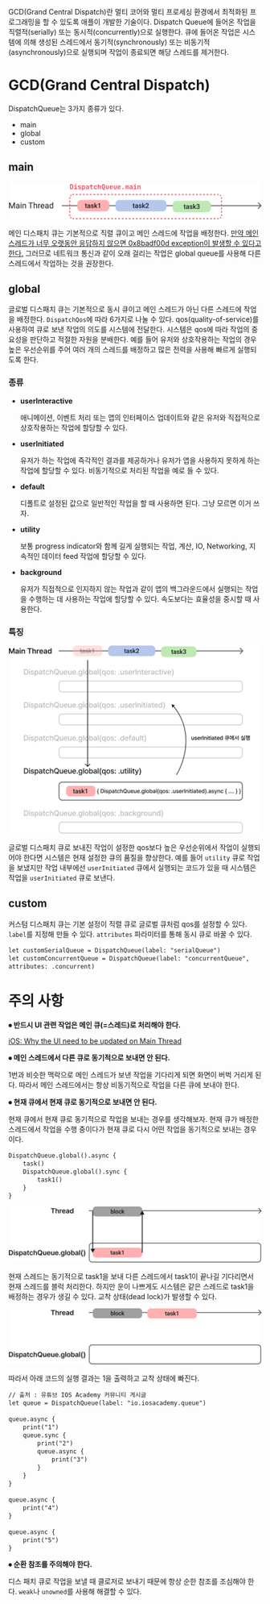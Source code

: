 GCD(Grand Central Dispatch)란 멀티 코어와 멀티 프로세싱 환경에서 최적화된 프로그래밍을 할 수 있도록 애플이 개발한 기술이다. Dispatch Queue에 들어온 작업을 직렬적(serially) 또는 동시적(concurrently)으로 실행한다. 큐에 들어온 작업은 시스템에 의해 생성된 스레드에서 동기적(synchronously) 또는 비동기적(asynchronously)으로 실행되며 작업이 종료되면 해당 스레드를 제거한다. 

# **GCD(Grand Central Dispatch)**

DispatchQueue는 3가지 종류가 있다.

-   main
-   global
-   custom

## **main**

![image0](image0.png)

메인 디스패치 큐는 기본적으로 직렬 큐이고 메인 스레드에 작업을 배정한다. [만약 메인 스레드가 너무 오랫동안 응답하지 않으면 0x8badf00d exception이 발생할 수 있다고 한다.](https://developer.apple.com/documentation/dispatch/dispatchqueue/1781006-main) 그러므로 네트워크 통신과 같이 오래 걸리는 작업은 global queue를 사용해 다른 스레드에서 작업하는 것을 권장한다. 

## **global**

글로벌 디스패치 큐는 기본적으로 동시 큐이고 메인 스레드가 아닌 다른 스레드에 작업을 배정한다. `DispatchQos`에 따라 6가지로 나눌 수 있다. qos(quality-of-service)를 사용하여 큐로 보낸 작업의 의도를 시스템에 전달한다. 시스템은 qos에 따라 작업의 중요성을 판단하고 적절한 자원을 분배한다. 예를 들어 유저와 상호작용하는 작업의 경우 높은 우선순위를 주어 여러 개의 스레드를 배정하고 많은 전력을 사용해 빠르게 실행되도록 한다. 

### **종류**

-   **userInteractive**  

    애니메이션, 이벤트 처리 또는 앱의 인터페이스 업데이트와 같은 유저와 직접적으로 상호작용하는 작업에 할당할 수 있다.
-   **userInitiated**
    
    유저가 하는 작업에 즉각적인 결과를 제공하거나 유저가 앱을 사용하지 못하게 하는 작업에 할당할 수 있다. 비동기적으로 처리된 작업을 예로 들 수 있다.
-   **default**
    
    디폴트로 설정된 값으로 일반적인 작업을 할 때 사용하면 된다. 그냥 모르면 이거 쓰자.
-   **utility**
    
    보통 progress indicator와 함께 길게 실행되는 작업, 계산, IO, Networking, 지속적인 데이터 feed 작업에 할당할 수 있다.
-   **background**
    
    유저가 직접적으로 인지하지 않는 작업과 같이 앱의 백그라운드에서 실행되는 작업을 수행하는 데 사용하는 작업에 할당할 수 있다. 속도보다는 효율성을 중시할 때 사용한다. 

### **특징**

![image1](image1.png)

글로벌 디스패치 큐로 보내진 작업이 설정한 qos보다 높은 우선순위에서 작업이 실행되어야 한다면 시스템은 현재 설정한 큐의 품질을 향상한다. 예를 들어 `utility` 큐로 작업을 보냈지만 작업 내부에선 `userInitiated` 큐에서 실행되는 코드가 있을 때 시스템은 작업을 `userInitiated` 큐로 보낸다.

## **custom**

커스텀 디스패치 큐는 기본 설정이 직렬 큐로 글로벌 큐처럼 qos를 설정할 수 있다. `label`를 지정해 만들 수 있다. `attributes` 파라미터를 통해 동시 큐로 바꿀 수 있다.

```
let customSerialQueue = DispatchQueue(label: "serialQueue")
let customConcurrentQueue = DispatchQueue(label: "concurrentQueue", attributes: .concurrent)
```

# **주의 사항**

**⦁ 반드시 UI 관련 작업은 메인 큐(=스레드)로 처리해야 한다.**

[iOS: Why the UI need to be updated on Main Thread](https://medium.com/@duwei199714/ios-why-the-ui-need-to-be-updated-on-main-thread-fd0fef070e7f)

**⦁ 메인 스레드에서 다른 큐로 동기적으로 보내면 안 된다.**

1번과 비슷한 맥락으로 메인 스레드가 보낸 작업을 기다리게 되면 화면이 버벅 거리게 된다. 따라서 메인 스레드에서는 항상 비동기적으로 작업을 다른 큐에 보내야 한다.

**⦁ 현재 큐에서 현재 큐로 동기적으로 보내면 안 된다.**  

현재 큐에서 현재 큐로 동기적으로 작업을 보내는 경우를 생각해보자. 현재 큐가 배정한 스레드에서 작업을 수행 중이다가 현재 큐로 다시 어떤 작업을 동기적으로 보내는 경우이다.

```
DispatchQueue.global().async {
    task()
    DispatchQueue.global().sync {
        task1()
    }
}
```

![image2](image2.png)

현재 스레드는 동기적으로 task1을 보내 다른 스레드에서 task1이 끝나길 기다리면서 현재 스레드를 블럭 처리한다. 하지만 운이 나쁘게도 시스템은 같은 스레드로 task1을 배정하는 경우가 생길 수 있다. 교착 상태(dead lock)가 발생할 수 있다.

![image3](image3.png)

따라서 아래 코드의 실행 결과는 1을 출력하고 교착 상태에 빠진다.

```
// 출처 : 유튜브 IOS Academy 커뮤니티 게시글
let queue = DispatchQueue(label: "io.iosacademy.queue")

queue.async {
    print("1")
    queue.sync {
        print("2")
        queue.async {
            print("3")
        }
    }
}

queue.async {
    print("4")
}

queue.async {
    print("5")
}
```

**⦁ 순환 참조를 주의해야 한다.** 

디스 패치 큐로 작업을 보낼 때 클로저로 보내기 때문에 항상 순한 참조를 조심해야 한다. `weak`나 `unowned`를 사용해 해결할 수 있다.
